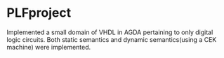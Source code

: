 # PLFproject

Implemented a small domain of VHDL in AGDA pertaining to only digital logic circuits. 
Both static semantics and dynamic semantics(using a CEK machine) were implemented.
